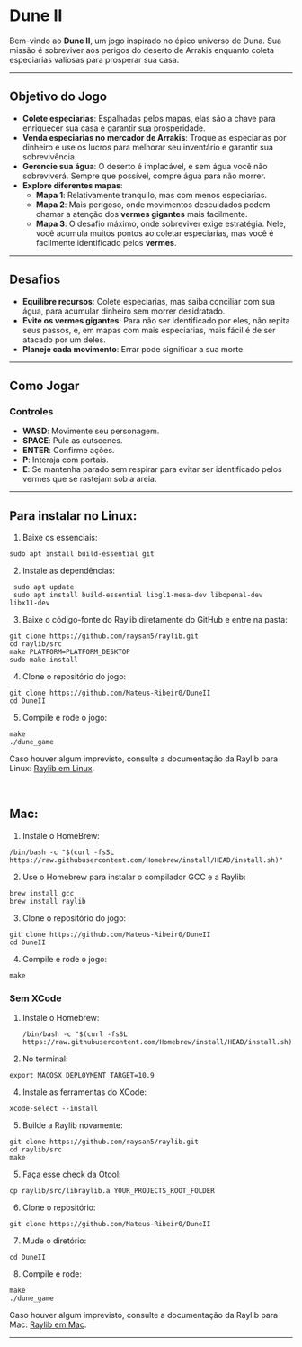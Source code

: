 # **Dune II**

Bem-vindo ao **Dune II**, um jogo inspirado no épico universo de Duna. Sua missão é sobreviver aos perigos do deserto de Arrakis enquanto coleta especiarias valiosas para prosperar sua casa.

---

## **Objetivo do Jogo**

- **Colete especiarias**: Espalhadas pelos mapas, elas são a chave para enriquecer sua casa e garantir sua prosperidade.
- **Venda especiarias no mercador de Arrakis**: Troque as especiarias por dinheiro e use os lucros para melhorar seu inventário e garantir sua sobrevivência.
- **Gerencie sua água**: O deserto é implacável, e sem água você não sobreviverá. Sempre que possível, compre água para não morrer.
- **Explore diferentes mapas**:
  - **Mapa 1**: Relativamente tranquilo, mas com menos especiarias.
  - **Mapa 2**: Mais perigoso, onde movimentos descuidados podem chamar a atenção dos **vermes gigantes** mais facilmente.
  - **Mapa 3**: O desafio máximo, onde sobreviver exige estratégia. Nele, você acumula muitos pontos ao coletar especiarias, mas você é facilmente identificado pelos **vermes**.

---

## **Desafios**

- **Equilibre recursos**: Colete especiarias, mas saiba conciliar com sua água, para acumular dinheiro sem morrer desidratado.
- **Evite os vermes gigantes**: Para não ser identificado por eles, não repita seus passos, e, em mapas com mais especiarias, mais fácil é de ser atacado por um deles.
- **Planeje cada movimento**: Errar pode significar a sua morte.

---

## **Como Jogar**

### **Controles**
- **WASD**: Movimente seu personagem.
- **SPACE**: Pule as cutscenes.
- **ENTER**: Confirme ações.
- **P**: Interaja com portais.
- **E**: Se mantenha parado sem respirar para evitar ser identificado pelos vermes que se rastejam sob a areia.

---

## Para instalar no Linux:

1. Baixe os essenciais:
```
sudo apt install build-essential git
```

2.  Instale as dependências:
```
 sudo apt update
 sudo apt install build-essential libgl1-mesa-dev libopenal-dev libx11-dev
```

3.  Baixe o código-fonte do Raylib diretamente do GitHub e entre na pasta:
```
git clone https://github.com/raysan5/raylib.git
cd raylib/src
make PLATFORM=PLATFORM_DESKTOP
sudo make install
```

4.  Clone o repositório do jogo:
```
git clone https://github.com/Mateus-Ribeir0/DuneII
cd DuneII
```

5.  Compile e rode o jogo:
```
make
./dune_game
```
Caso houver algum imprevisto, consulte a documentação da Raylib para Linux: [Raylib em Linux](https://github.com/raysan5/raylib/wiki/Working-on-GNU-Linux).

<br>

## Mac:

1. Instale o HomeBrew:
```
/bin/bash -c "$(curl -fsSL https://raw.githubusercontent.com/Homebrew/install/HEAD/install.sh)"
```

2. Use o Homebrew para instalar o compilador GCC e a Raylib:
```
brew install gcc
brew install raylib
```

3. Clone o repositório do jogo:
```
git clone https://github.com/Mateus-Ribeir0/DuneII
cd DuneII
```

4. Compile e rode o jogo:
```
make
```

### Sem XCode

1. Instale o Homebrew:
   ```
   /bin/bash -c "$(curl -fsSL https://raw.githubusercontent.com/Homebrew/install/HEAD/install.sh)"
   ```

2. No terminal:
```
export MACOSX_DEPLOYMENT_TARGET=10.9
```

4. Instale as ferramentas do XCode:
```
xcode-select --install
```

5. Builde a Raylib novamente:
```
git clone https://github.com/raysan5/raylib.git
cd raylib/src
make
```

5. Faça esse check da Otool:

```
cp raylib/src/libraylib.a YOUR_PROJECTS_ROOT_FOLDER
```

6. Clone o repositório:
```
git clone https://github.com/Mateus-Ribeir0/DuneII
```

7. Mude o diretório:
```
cd DuneII
```

8. Compile e rode:

```
make
./dune_game
```


Caso houver algum imprevisto, consulte a documentação da Raylib para Mac: [Raylib em Mac](https://github.com/raysan5/raylib/wiki/Working-on-macOS).

---
